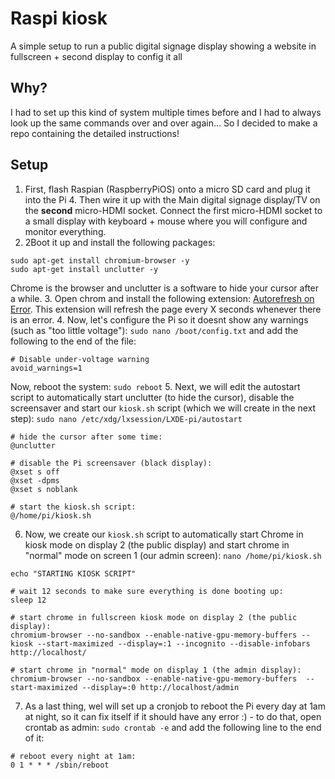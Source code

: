 # Raspi kiosk
A simple setup to run a public digital signage display showing a website in fullscreen + second display to config it all 

## Why?
I had to set up this kind of system multiple times before and I had to always look up the same commands over and over again... So I decided to make a repo containing the detailed instructions!

## Setup
1. First, flash Raspian (RaspberryPiOS) onto a micro SD card and plug it into the Pi 4. Then wire it up with the Main digital signage display/TV on the **second** micro-HDMI socket. Connect the first micro-HDMI socket to a small display with keyboard + mouse where you will configure and monitor everything.
2. 2Boot it up and install the following packages:
```
sudo apt-get install chromium-browser -y
sudo apt-get install unclutter -y 
```
Chrome is the browser and unclutter is a software to hide your cursor after a while.
3. Open chrom and install the following extension: [Autorefresh on Error](https://chrome.google.com/webstore/detail/autorefresh-on-error/cacnfebiodkggmdjhecdkendmeimjioa). This extension will refresh the page every X seconds whenever there is an error.
4. Now, let's configure the Pi so it doesnt show any warnings (such as "too little voltage"): `sudo nano /boot/config.txt` and add the following to the end of the file:
```
# Disable under-voltage warning
avoid_warnings=1
```
Now, reboot the system: `sudo reboot`
5. Next, we will edit the autostart script to automatically start unclutter (to hide the cursor), disable the screensaver and start our `kiosk.sh` script (which we will create in the next step): `sudo nano /etc/xdg/lxsession/LXDE-pi/autostart`
```
# hide the cursor after some time:
@unclutter

# disable the Pi screensaver (black display):
@xset s off
@xset -dpms
@xset s noblank

# start the kiosk.sh script:
@/home/pi/kiosk.sh
```
6. Now, we create our `kiosk.sh` script to automatically start Chrome in kiosk mode on display 2 (the public display) and start chrome in "normal" mode on screen 1 (our admin screen): `nano /home/pi/kiosk.sh`
```
echo "STARTING KIOSK SCRIPT"

# wait 12 seconds to make sure everything is done booting up:
sleep 12

# start chrome in fullscreen kiosk mode on display 2 (the public display):
chromium-browser --no-sandbox --enable-native-gpu-memory-buffers --kiosk --start-maximized --display=:1 --incognito --disable-infobars http://localhost/

# start chrome in "normal" mode on display 1 (the admin display):
chromium-browser --no-sandbox --enable-native-gpu-memory-buffers  --start-maximized --display=:0 http://localhost/admin
```
7. As a last thing, wel will set up a cronjob to reboot the Pi every day at 1am at night, so it can fix itself if it should have any error :) - to do that, open crontab as admin: `sudo crontab -e` and add the following line to the end of it:
```
# reboot every night at 1am:
0 1 * * * /sbin/reboot
```
